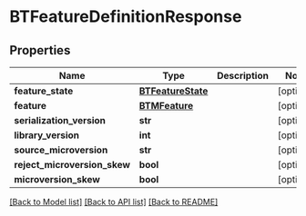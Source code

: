 # BTFeatureDefinitionResponse

## Properties
Name | Type | Description | Notes
------------ | ------------- | ------------- | -------------
**feature_state** | [**BTFeatureState**](BTFeatureState.md) |  | [optional] 
**feature** | [**BTMFeature**](BTMFeature.md) |  | [optional] 
**serialization_version** | **str** |  | [optional] 
**library_version** | **int** |  | [optional] 
**source_microversion** | **str** |  | [optional] 
**reject_microversion_skew** | **bool** |  | [optional] 
**microversion_skew** | **bool** |  | [optional] 

[[Back to Model list]](../README.md#documentation-for-models) [[Back to API list]](../README.md#documentation-for-api-endpoints) [[Back to README]](../README.md)


